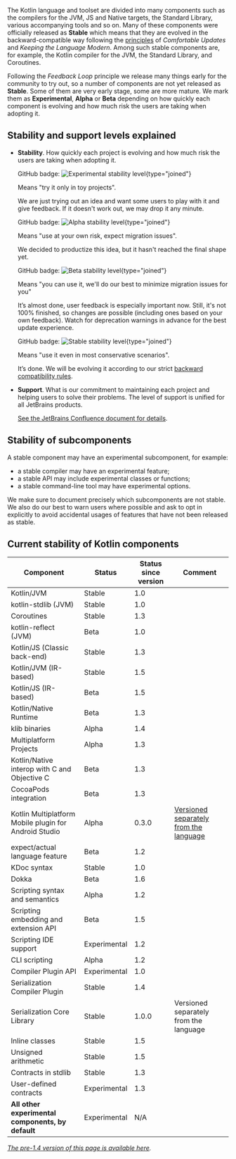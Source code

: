 [//]: # (title: Stability of Kotlin components)

The Kotlin language and toolset are divided into many components such as the compilers for the JVM, JS and Native targets, the Standard Library, various accompanying tools and so on.
Many of these components were officially released as **Stable** which means that they are evolved in the backward-compatible way following the [principles](kotlin-evolution.md) of _Comfortable Updates_ and _Keeping the Language Modern_.
Among such stable components are, for example, the Kotlin compiler for the JVM, the Standard Library, and Coroutines.

Following the _Feedback Loop_ principle we release many things early for the community to try out, so a number of components are not yet released as **Stable**.
Some of them are very early stage, some are more mature. We mark them as **Experimental**, **Alpha** or **Beta** depending on how quickly each component is evolving and how much risk the users are taking when adopting it. 

## Stability and support levels explained

* **Stability**. How quickly each project is evolving and how much risk the users are taking when adopting it.
    <deflist style="narrow">
        <def title="Experimental">
            <p>GitHub badge: ![Experimental stability level](project-experimental-kotlin.svg){type="joined"}</p>
            <p>Means "try it only in toy projects".</p>
            <p>We are just trying out an idea and want some users to play with it and give feedback. If it doesn't work out, we may drop it any minute.</p>
        </def>
        <def title="Alpha">
            <p>GitHub badge: ![Alpha stability level](project-alpha-kotlin.svg){type="joined"}</p>
            <p>Means "use at your own risk, expect migration issues".</p>
            <p>We decided to productize this idea, but it hasn't reached the final shape yet.</p>
        </def>
        <def title="Beta">
            <p>GitHub badge: ![Beta stability level](project-beta-kotlin.svg){type="joined"}</p>
            <p>Means "you can use it, we'll do our best to minimize migration issues for you"</p>
            <p>It’s almost done, user feedback is especially important now. Still, it's not 100% finished, so changes are possible (including ones based on your own feedback). Watch for deprecation warnings in advance for the best update experience.</p>
        </def>
        <def title="Stable">
            <p>GitHub badge: ![Stable stability level](project-stable-kotlin.svg){type="joined"}</p>
            <p>Means "use it even in most conservative scenarios".</p>
            <p>It’s done. We will be evolving it according to our strict [backward compatibility rules](https://kotlinfoundation.org/language-committee-guidelines/).</p>
        </def>
    </deflist>

* **Support**. What is our commitment to maintaining each project and helping users to solve their problems.
  The level of support is unified for all JetBrains products.  

  [See the JetBrains Confluence document for details](https://confluence.jetbrains.com/display/ALL/JetBrains+on+GitHub).


## Stability of subcomponents

A stable component may have an experimental subcomponent, for example:
* a stable compiler may have an experimental feature;
* a stable API may include experimental classes or functions;
* a stable command-line tool may have experimental options.

We make sure to document precisely which subcomponents are not stable. We also do our best to warn users where possible and ask to opt in explicitly to avoid accidental usages of features that have not been released as stable.

## Current stability of Kotlin components

|**Component**|**Status**|**Status since version**|**Comment**|
| --- | --- | --- | --- |
Kotlin/JVM|Stable|1.0| |
kotlin-stdlib (JVM)|Stable|1.0| |
Coroutines|Stable|1.3| |
kotlin-reflect (JVM)|Beta|1.0| |
Kotlin/JS (Classic back-end)|Stable|1.3| |
Kotlin/JVM (IR-based)|Stable|1.5| |
Kotlin/JS (IR-based)|Beta|1.5| |
Kotlin/Native Runtime|Beta|1.3| |
klib binaries|Alpha|1.4| |
Multiplatform Projects|Alpha|1.3| |
Kotlin/Native interop with C and Objective C|Beta|1.3| |
CocoaPods integration|Beta|1.3| |
Kotlin Multiplatform Mobile plugin for Android Studio|Alpha|0.3.0|[Versioned separately from the language](multiplatform-mobile-plugin-releases.md)
expect/actual language feature|Beta|1.2| |
KDoc syntax|Stable|1.0| |
Dokka|Beta|1.6| |
Scripting syntax and semantics|Alpha|1.2|
Scripting embedding and extension API|Beta|1.5
Scripting IDE support|Experimental|1.2
CLI scripting|Alpha|1.2
Compiler Plugin API|Experimental|1.0| |
Serialization Compiler Plugin|Stable|1.4| |
Serialization Core Library|Stable|1.0.0|Versioned separately from the language
Inline classes|Stable|1.5| |
Unsigned arithmetic|Stable|1.5| |
Contracts in stdlib|Stable|1.3| |
User-defined contracts|Experimental|1.3| |
**All other experimental components, by default**|Experimental|N/A| |

*[The pre-1.4 version of this page is available here](components-stability-pre-1.4.md).*
